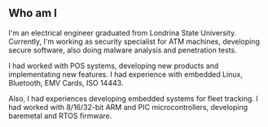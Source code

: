 ## Who am I

I'm an electrical engineer graduated from Londrina State University. Currently, I'm working as security specialist for ATM machines, developing secure software, also doing malware analysis and penetration tests. 

I had worked with POS systems, developing new products and implementating new features. I had experience with embedded Linux, Bluetooth, EMV Cards, ISO 14443.

Also, I had experiences developing embedded systems for fleet tracking. I had worked with 8/16/32-bit ARM and PIC microcontrollers, developing baremetal and RTOS firmware.

